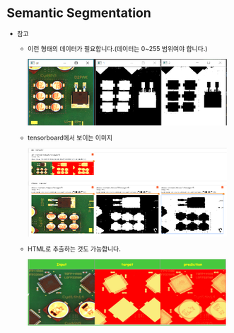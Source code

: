 # **Semantic Segmentation**

* 참고

    * 이런 형태의 데이터가 필요합니다.(데이터는 0~255 범위여야 합니다.)

        <img src="reference/1.png" height = "150px" width="450px"/> 

    * tensorboard에서 보이는 이미지

        <img src="reference/3.png" height = "200px" width="450px"/> 

    * HTML로 추출하는 것도 가능합니다.

        <img src="reference/2.png" height = "150px" width="450px"/> 


